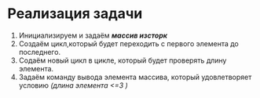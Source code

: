 # Реализация задачи
 
 1. Инициализируем и задаём **_массив изсторк_**
 2. Создаём цикл,который будет переходить с первого элемента до последнего.
 3. Содаём новый цикл в цикле, который будет проверять длину элемента. 
 4. Задаём команду вывода элемента массива, который удовлетворяет условию _(длина элемента <=3 )_